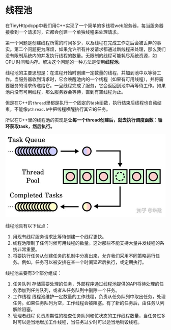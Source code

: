 # 线程池

在TinyHttpdcpp中我们用C++实现了一个简单的多线程web服务器，每当服务器接收到一个请求时，它都会创建一个单独线程来处理请求。

第一个问题是创建线程所需的时间多少，以及线程在完成工作之后会被丢弃的事实。第二个问题更为麻烦，如果允许所有并发请求都通过新线程来处理，那么我们没有限制系统内的并发执行线程的数量。无限制的线程可能耗尽系统资源，如 CPU 时间和内存。解决这个问题的一种方法是使用**线程池**。

线程池的主要思想是：在进程开始时创建一定数量的线程，并加到池中以等待工作。当服务器收到请求时，它会唤醒池内的一个线程（如果有可用线程），并将需要服务的请求传递给它。一旦线程完成了服务，它会返回到池中再等待工作。如果池内没有可用线程，那么服务器会等待，直到有空线程为止。

但是在C++的`thread`里都是执行一个固定的task函数，执行结束后线程也自动结束，不能像`pthread.h`中把线程唤醒执行其它的任务。

所以在C++里的线程池的实现是**让每一个thread创建后，就去执行调度函数：循环获取task，然后执行。**

![img](.assert/v2-f9350f72ee96164cc85d8e09c4a3a0d9_720w.jpg)


线程池具有以下优点：

1. 用现有线程服务请求比等待创建一个线程更快。
2. 线程池限制了任何时候可用线程的数量。这对那些不能支持大量并发线程的系统非常重要。
3. 将要执行任务从创建任务的机制中分离出来，允许我们采用不同策略运行任务。例如，任务可以被安排在某一个时间延迟后执行，或定期执行。



线程池主要有3个部分组成：

1. 任务队列
   存储需要处理的任务，外部程序通过线程池提供的API将待处理的任务添加到任务队列，或者从任务队列中删除一个任务。
2. 工作线程
   线程池维护一定数量的工作线程，负责从任务队列中取出任务，处理任务。如果任务队列为空，工作线程会被阻塞。有了新的任务后，由任务队列解除阻塞。
3. 管理者线程
   负责周期性的检查任务队列和忙状态的工作线程数量，当任务过多时可以适当地增加工作线程，当任务过少时可以适当地销毁线程。




